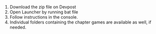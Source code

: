1. Download the zip file on Devpost
2. Open Launcher by running bat file
3. Follow instructions in the console.
4. Individual folders containing the chapter games are available as well, if needed.

